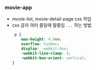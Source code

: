 ### movie-app
- movie-list, movie-detail-page css 작업
- css 글자 여러 줄일때 말줄임 ```...``` 하는 방법
	```css
	 p { 
		max-height: 4.8em;
		overflow: hidden;
		display: -webkit-box;
		-webkit-line-clamp: 3;
		-webkit-box-orient: vertical;
	}
	```
